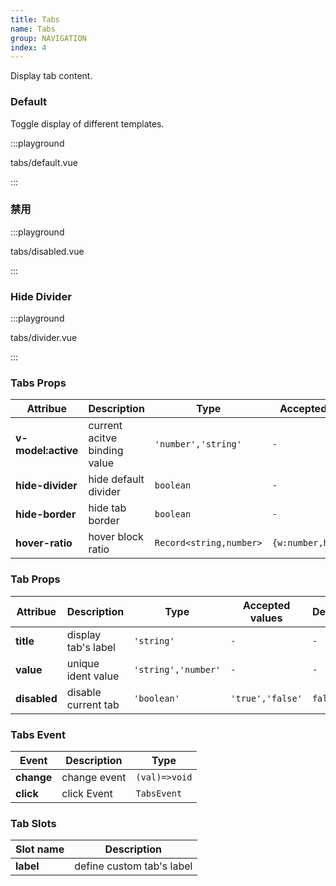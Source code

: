 ```yaml
---
title: Tabs
name: Tabs
group: NAVIGATION
index: 4
---
```


Display tab content.

### Default

Toggle display of different templates.

:::playground

tabs/default.vue

:::

### 禁用

:::playground

tabs/disabled.vue

:::

### Hide Divider

:::playground

tabs/divider.vue

:::

### Tabs Props

| Attribue           | Description                  | Type                    | Accepted values       | Default          |
| ------------------ | ---------------------------- | ----------------------- | --------------------- | ---------------- |
| **v-model:active** | current acitve binding value | `'number','string'`     | `-`                   | `0`              |
| **hide-divider**   | hide default divider         | `boolean`               | `-`                   | `false`          |
| **hide-border**    | hide tab border              | `boolean`               | `-`                   | `false`          |
| **hover-ratio**    | hover block ratio            | `Record<string,number>` | `{w:number,h:number}` | `{w:1.15,h:0.7}` |

### Tab Props

| Attribue     | Description         | Type                | Accepted values  | Default |
| ------------ | ------------------- | ------------------- | ---------------- | ------- |
| **title**    | display tab's label | `'string'`          | `-`              | `-`     |
| **value**    | unique ident value  | `'string','number'` | `-`              | `-`     |
| **disabled** | disable current tab | `'boolean'`         | `'true','false'` | `false` |

### Tabs Event

| Event      | Description  | Type          |
| ---------- | ------------ | ------------- |
| **change** | change event | `(val)=>void` |
| **click**  | click Event  | `TabsEvent`   |

### Tab Slots

| Slot name | Description               |
| --------- | ------------------------- |
| **label** | define custom tab's label |
